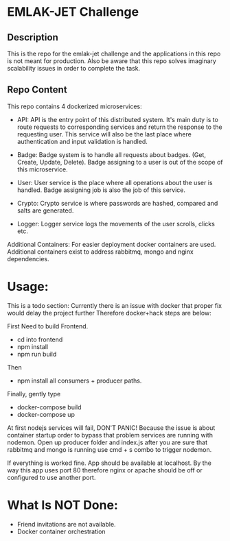 # EMLAK-JET Challenge

## Description

This is the repo for the emlak-jet challenge and the applications in this repo is not meant for production. Also be aware that this repo solves imaginary scalability issues in order to complete the task.

## Repo Content

This repo contains 4 dockerized microservices:

-  API: API is the entry point of this distributed system. It's main duty is to route requests to corresponding services and return the response to the requesting user. This service will also be the last place where authentication and input validation is handled.

- Badge: Badge system is to handle all requests about badges. (Get, Create, Update, Delete). Badge assigning to a user is out of the scope of this microservice.

-  User: User service is the place where all operations about the user is handled. Badge assigning job is also the job of this service.

- Crypto: Crypto service is where passwords are hashed, compared and salts are generated.

- Logger: Logger service logs the movements of the user scrolls, clicks etc.

Additional Containers:
For easier deployment docker containers are used. Additional containers exist to address rabbitmq, mongo and nginx dependencies.

# Usage:

This is a todo section:
Currently there is an issue with docker that proper fix would delay the project further
Therefore docker+hack steps are below:

First Need to build Frontend.
- cd into frontend
- npm install
- npm run build

Then
- npm install all consumers + producer paths.

Finally, gently type
- docker-compose build
- docker-compose up

At first nodejs services will fail, DON'T PANIC! Because the issue is about
container startup order to bypass that problem services are running with nodemon.
Open up producer folder and index.js after you are sure that rabbitmq and mongo is
running use cmd + s combo to trigger nodemon.

If everything is worked fine. App should be available at localhost.
By the way this app uses port 80 therefore nginx or apache should be off or configured
to use another port.

# What Is NOT Done:
- Friend invitations are not available.
- Docker container orchestration

